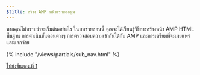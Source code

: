```yaml
---
$title: สร้าง AMP หน้าแรกของคุณ
---
```


หากคุณไม่ทราบว่าจะเริ่มต้นอย่างไร ในบทช่วยสอนนี้ คุณจะได้เรียนรู้วิธีการสร้างหน้า AMP HTML พื้นฐาน การดำเนินขั้นตอนต่างๆ การตรวจสอบความเข้ากันได้กับ AMP และการเตรียมที่จะเผยแพร่และแจกจ่าย

{% include "/views/partials/sub_nav.html" %}

<a class="button go-button" href="/th/docs/get_started/create/basic_markup.html">ไปยังขั้นตอนที่ 1</a>